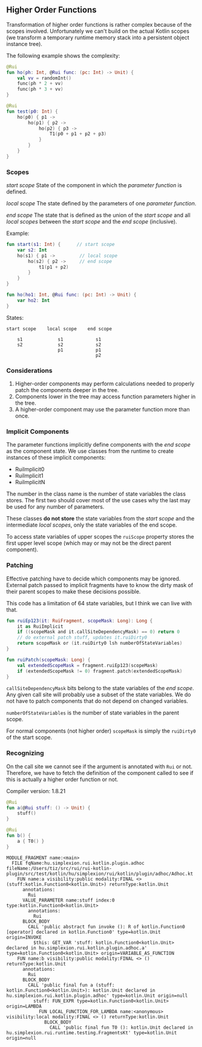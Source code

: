 ## Higher Order Functions

Transformation of higher order functions is rather complex because of the scopes involved. Unfortunately we can't
build on the actual Kotlin scopes (we transform a temporary runtime memory stack into a persistent object instance
tree).

The following example shows the complexity:

```kotlin
@Rui
fun ho(ph: Int, @Rui func: (pc: Int) -> Unit) {
    val vv = randomInt()
    func(ph * 2 + vv)
    func(ph * 3 + vv)
}

@Rui
fun test(p0: Int) {
    ho(p0) { p1 ->
        ho(p1) { p2 ->
            ho(p2) { p3 ->
                T1(p0 + p1 + p2 + p3)
            }
        }
    }
}
```

### Scopes

*start scope* State of the component in which the *parameter function* is defined.

*local scope* The state defined by the parameters of one *parameter function*.

*end scope* The state that is defined as the union of the *start scope* and all *local scopes*
between the *start scope* and the *end scope* (inclusive).

Example:

```kotlin
fun start(s1: Int) {      // start scope
    var s2: Int
    ho(s1) { p1 ->         // local scope
        ho(s2) { p2 ->     // end scope
            t1(p1 + p2)
        }
    }
}

fun ho(ho1: Int, @Rui func: (pc: Int) -> Unit) {
    var ho2: Int
}
```

States:

```
start scope    local scope    end scope

    s1             s1            s1
    s2             s2            s2
                   p1            p1
                                 p2
```

### Considerations

1. Higher-order components may perform calculations needed to properly patch the components deeper in the tree.
2. Components lower in the tree may access function parameters higher in the tree.
3. A higher-order component may use the parameter function more than once.

### Implicit Components

The parameter functions implicitly define components with the *end scope* as the component state.
We use classes from the runtime to create instances of these implicit components:

- RuiImplicit0
- RuiImplicit1
- RuiImplicitN

The number in the class name is the number of state variables the class stores. The first two should cover
most of the use cases why the last may be used for any number of parameters.

These classes **do not store** the state variables from the *start scope* and the intermediate *local scopes*,
only the state variables of the end scope.

To access state variables of upper scopes the `ruiScope` property stores the first upper level scope (which may or 
may not be the direct parent component).

### Patching

Effective patching have to decide which components may be ignored. External patch passed to implicit fragments have to
know the dirty mask of their parent scopes to make these decisions possible.

This code has a limitation of 64 state variables, but I think we can live with that.

```kotlin
fun ruiEp123(it: RuiFragment, scopeMask: Long): Long {
    it as RuiImplicit
    if ((scopeMask and it.callSiteDependencyMask) == 0) return 0
    // do external patch stuff, updates it.ruiDirty0
    return scopeMask or (it.ruiDirty0 lsh numberOfStateVariables)
}

fun ruiPatch(scopeMask: Long) {
    val extendedScopeMask = fragment.ruiEp123(scopeMask)
    if (extendedScopeMask != 0) fragment.patch(extendedScopeMask)
}
```

`callSiteDependencyMask` bits belong to the state variables of the *end scope*. Any given call site will probably use
a subset of the state variables. We do not have to patch components that do not depend on changed variables.

`numberOfStateVariables` is the number of state variables in the parent scope.

For normal components (not higher order) `scopeMask` is simply the `ruiDirty0` of the start scope.

### Recognizing

On the call site we cannot see if the argument is annotated with `Rui` or not. Therefore, we have to fetch the
definition of the component called to see if this is actually a higher order function or not.

Compiler version: 1.8.21

```kotlin
@Rui
fun a(@Rui stuff: () -> Unit) {
    stuff()
}

@Rui
fun b() {
    a { T0() }
}
```

```text
MODULE_FRAGMENT name:<main>
  FILE fqName:hu.simplexion.rui.kotlin.plugin.adhoc fileName:/Users/tiz/src/rui/rui-kotlin-plugin/src/test/kotlin/hu/simplexion/rui/kotlin/plugin/adhoc/Adhoc.kt
    FUN name:a visibility:public modality:FINAL <> (stuff:kotlin.Function0<kotlin.Unit>) returnType:kotlin.Unit
      annotations:
        Rui
      VALUE_PARAMETER name:stuff index:0 type:kotlin.Function0<kotlin.Unit>
        annotations:
          Rui
      BLOCK_BODY
        CALL 'public abstract fun invoke (): R of kotlin.Function0 [operator] declared in kotlin.Function0' type=kotlin.Unit origin=INVOKE
          $this: GET_VAR 'stuff: kotlin.Function0<kotlin.Unit> declared in hu.simplexion.rui.kotlin.plugin.adhoc.a' type=kotlin.Function0<kotlin.Unit> origin=VARIABLE_AS_FUNCTION
    FUN name:b visibility:public modality:FINAL <> () returnType:kotlin.Unit
      annotations:
        Rui
      BLOCK_BODY
        CALL 'public final fun a (stuff: kotlin.Function0<kotlin.Unit>): kotlin.Unit declared in hu.simplexion.rui.kotlin.plugin.adhoc' type=kotlin.Unit origin=null
          stuff: FUN_EXPR type=kotlin.Function0<kotlin.Unit> origin=LAMBDA
            FUN LOCAL_FUNCTION_FOR_LAMBDA name:<anonymous> visibility:local modality:FINAL <> () returnType:kotlin.Unit
              BLOCK_BODY
                CALL 'public final fun T0 (): kotlin.Unit declared in hu.simplexion.rui.runtime.testing.FragmentsKt' type=kotlin.Unit origin=null
```